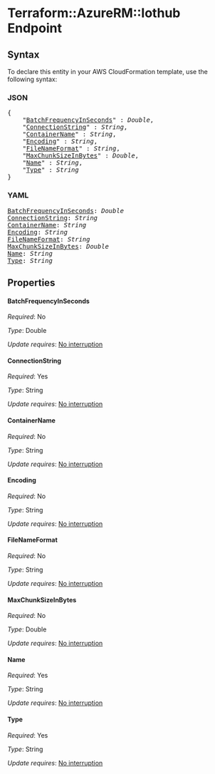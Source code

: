 # Terraform::AzureRM::Iothub Endpoint

## Syntax

To declare this entity in your AWS CloudFormation template, use the following syntax:

### JSON

<pre>
{
    "<a href="#batchfrequencyinseconds" title="BatchFrequencyInSeconds">BatchFrequencyInSeconds</a>" : <i>Double</i>,
    "<a href="#connectionstring" title="ConnectionString">ConnectionString</a>" : <i>String</i>,
    "<a href="#containername" title="ContainerName">ContainerName</a>" : <i>String</i>,
    "<a href="#encoding" title="Encoding">Encoding</a>" : <i>String</i>,
    "<a href="#filenameformat" title="FileNameFormat">FileNameFormat</a>" : <i>String</i>,
    "<a href="#maxchunksizeinbytes" title="MaxChunkSizeInBytes">MaxChunkSizeInBytes</a>" : <i>Double</i>,
    "<a href="#name" title="Name">Name</a>" : <i>String</i>,
    "<a href="#type" title="Type">Type</a>" : <i>String</i>
}
</pre>

### YAML

<pre>
<a href="#batchfrequencyinseconds" title="BatchFrequencyInSeconds">BatchFrequencyInSeconds</a>: <i>Double</i>
<a href="#connectionstring" title="ConnectionString">ConnectionString</a>: <i>String</i>
<a href="#containername" title="ContainerName">ContainerName</a>: <i>String</i>
<a href="#encoding" title="Encoding">Encoding</a>: <i>String</i>
<a href="#filenameformat" title="FileNameFormat">FileNameFormat</a>: <i>String</i>
<a href="#maxchunksizeinbytes" title="MaxChunkSizeInBytes">MaxChunkSizeInBytes</a>: <i>Double</i>
<a href="#name" title="Name">Name</a>: <i>String</i>
<a href="#type" title="Type">Type</a>: <i>String</i>
</pre>

## Properties

#### BatchFrequencyInSeconds

_Required_: No

_Type_: Double

_Update requires_: [No interruption](https://docs.aws.amazon.com/AWSCloudFormation/latest/UserGuide/using-cfn-updating-stacks-update-behaviors.html#update-no-interrupt)

#### ConnectionString

_Required_: Yes

_Type_: String

_Update requires_: [No interruption](https://docs.aws.amazon.com/AWSCloudFormation/latest/UserGuide/using-cfn-updating-stacks-update-behaviors.html#update-no-interrupt)

#### ContainerName

_Required_: No

_Type_: String

_Update requires_: [No interruption](https://docs.aws.amazon.com/AWSCloudFormation/latest/UserGuide/using-cfn-updating-stacks-update-behaviors.html#update-no-interrupt)

#### Encoding

_Required_: No

_Type_: String

_Update requires_: [No interruption](https://docs.aws.amazon.com/AWSCloudFormation/latest/UserGuide/using-cfn-updating-stacks-update-behaviors.html#update-no-interrupt)

#### FileNameFormat

_Required_: No

_Type_: String

_Update requires_: [No interruption](https://docs.aws.amazon.com/AWSCloudFormation/latest/UserGuide/using-cfn-updating-stacks-update-behaviors.html#update-no-interrupt)

#### MaxChunkSizeInBytes

_Required_: No

_Type_: Double

_Update requires_: [No interruption](https://docs.aws.amazon.com/AWSCloudFormation/latest/UserGuide/using-cfn-updating-stacks-update-behaviors.html#update-no-interrupt)

#### Name

_Required_: Yes

_Type_: String

_Update requires_: [No interruption](https://docs.aws.amazon.com/AWSCloudFormation/latest/UserGuide/using-cfn-updating-stacks-update-behaviors.html#update-no-interrupt)

#### Type

_Required_: Yes

_Type_: String

_Update requires_: [No interruption](https://docs.aws.amazon.com/AWSCloudFormation/latest/UserGuide/using-cfn-updating-stacks-update-behaviors.html#update-no-interrupt)


